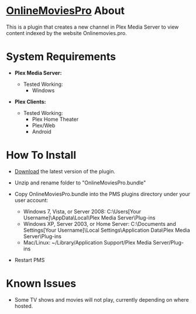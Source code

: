 [OnlineMoviesPro](https://www.onlinemoviespro.me)
About
=====

This is a plugin that creates a new channel in Plex Media Server to view content indexed by the website Onlinemovies.pro.

System Requirements
===================

- **Plex Media Server:**
	
	- Tested Working:
		- Windows

- **Plex Clients:**

	- Tested Working:
		- Plex Home Theater
		- Plex/Web
		- Android


How To Install
==============

- [Download](https://github.com/jwsolve/OnlineMoviesPro.bundle/archive/master.zip) the latest version of the plugin.

- Unzip and rename folder to "OnlineMoviesPro.bundle"

- Copy OnlineMoviesPro.bundle into the PMS plugins directory under your user account:
	- Windows 7, Vista, or Server 2008: C:\Users[Your Username]\AppData\Local\Plex Media Server\Plug-ins
	- Windows XP, Server 2003, or Home Server: C:\Documents and Settings[Your Username]\Local Settings\Application Data\Plex Media Server\Plug-ins
	- Mac/Linux: ~/Library/Application Support/Plex Media Server/Plug-ins

- Restart PMS

Known Issues
============

- Some TV shows and movies will not play, currently depending on where hosted.
